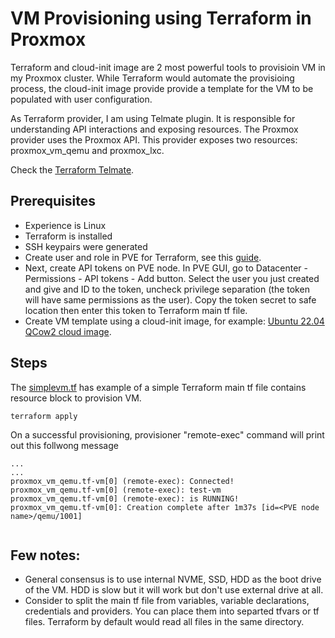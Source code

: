# VM Provisioning using Terraform in Proxmox

Terraform and cloud-init image are 2 most powerful tools to provisioin VM in my Proxmox cluster.
While Terraform would automate the provisioing process, the cloud-init image provide provide a template for the VM to be populated with user configuration.

As Terraform provider, I am using Telmate plugin. It is responsible for understanding API interactions and exposing resources. The Proxmox provider uses the Proxmox API. This provider exposes two resources: proxmox_vm_qemu and proxmox_lxc.

Check the [Terraform Telmate](https://registry.terraform.io/providers/Telmate/proxmox/latest/docs).

## Prerequisites
- Experience is Linux
- Terraform is installed
- SSH keypairs were generated
- Create user and role in PVE for Terraform, see this [guide](https://registry.terraform.io/providers/Telmate/proxmox/latest/docs#creating-the-proxmox-user-and-role-for-terraform).
- Next, create API tokens on PVE node. In PVE GUI, go to Datacenter - Permissions - API tokens - Add button. Select the user you just created and give and ID to the token, uncheck privilege separation (the token will have same permissions as the user). Copy the token secret to safe location then enter this token to Terraform main tf file. 
- Create VM template using a cloud-init image, for example: [Ubuntu 22.04 QCow2 cloud image](https://cloud-images.ubuntu.com/jammy/current/jammy-server-cloudimg-amd64.img).

## Steps
The [simplevm.tf](https://github.com/sanwill/proxmox-provisioning-terraform/blob/main/simplevm.tf) has example of a simple Terraform main tf file contains resource block to provision VM.

```
terraform apply
```


On a successful provisioning, provisioner "remote-exec" command will print out this follwong message

```
...
...
proxmox_vm_qemu.tf-vm[0] (remote-exec): Connected!
proxmox_vm_qemu.tf-vm[0] (remote-exec): test-vm
proxmox_vm_qemu.tf-vm[0] (remote-exec): is RUNNING!
proxmox_vm_qemu.tf-vm[0]: Creation complete after 1m37s [id=<PVE node name>/qemu/1001]


```

 
## Few notes:
- General consensus is to use internal NVME, SSD, HDD as the boot drive of the VM. HDD is slow but it will work but don't use external drive at all.
- Consider to split the main tf file from variables, variable declarations, credentials and providers. You can place them into separted tfvars or tf files. Terraform by default would read all files in the same directory.
